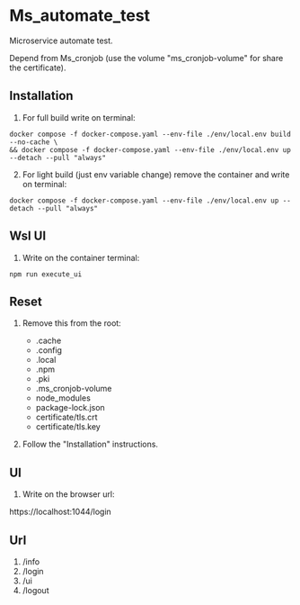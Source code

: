 # Ms_automate_test

Microservice automate test.

Depend from Ms_cronjob (use the volume "ms_cronjob-volume" for share the certificate).

## Installation

1. For full build write on terminal:

```
docker compose -f docker-compose.yaml --env-file ./env/local.env build --no-cache \
&& docker compose -f docker-compose.yaml --env-file ./env/local.env up --detach --pull "always"
```

2. For light build (just env variable change) remove the container and write on terminal:

```
docker compose -f docker-compose.yaml --env-file ./env/local.env up --detach --pull "always"
```

## Wsl UI

1. Write on the container terminal:

```
npm run execute_ui
```

## Reset

1. Remove this from the root:

    - .cache
    - .config
    - .local
    - .npm
    - .pki
    - .ms_cronjob-volume
    - node_modules
    - package-lock.json
    - certificate/tls.crt
    - certificate/tls.key

2. Follow the "Installation" instructions.

## UI

1. Write on the browser url:

https://localhost:1044/login

## Url

1. /info
2. /login
3. /ui
4. /logout

